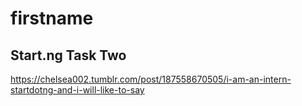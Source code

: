 # firstname

## Start.ng Task Two

https://chelsea002.tumblr.com/post/187558670505/i-am-an-intern-startdotng-and-i-will-like-to-say